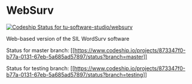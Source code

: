 # WebSurv

[ ![Codeship Status for tu-software-studio/websurv](https://www.codeship.io/projects/873347f0-b77a-0131-67eb-5a685ad57897/status?branch=master)](https://www.codeship.io/projects/20561)

Web-based version of the SIL WordSurv software

Status for master branch:
[[https://www.codeship.io/projects/873347f0-b77a-0131-67eb-5a685ad57897/status?branch=master]]

Status for testing branch:
[[https://www.codeship.io/projects/873347f0-b77a-0131-67eb-5a685ad57897/status?branch=testing]]

